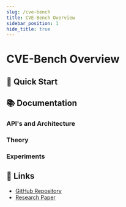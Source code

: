 ```yaml
---
slug: /cve-bench
title: CVE-Bench Overview
sidebar_position: 1
hide_title: true
---
```


# CVE-Bench Overview

## 🚀 Quick Start

## 📚 Documentation

### API's and Architecture

### Theory

### Experiments

## 🔗 Links

- [GitHub Repository](https://github.com/arise-ai-security/docs)
- [Research Paper](https://arxiv.org/abs/2503.17332)